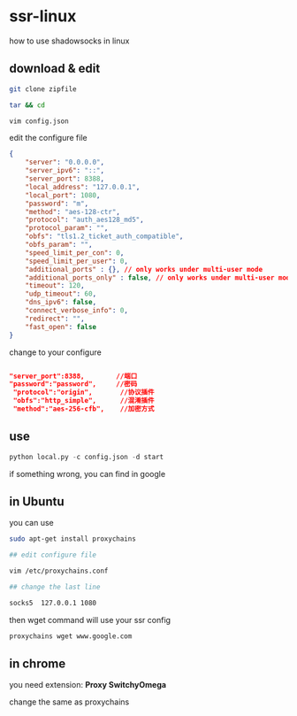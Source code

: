 # ssr-linux
how to use shadowsocks in linux



## download & edit
```bash
git clone zipfile

tar && cd 

vim config.json
```

edit the configure file

```json
{
    "server": "0.0.0.0",
    "server_ipv6": "::",
    "server_port": 8388,
    "local_address": "127.0.0.1",
    "local_port": 1080,
    "password": "m",
    "method": "aes-128-ctr",
    "protocol": "auth_aes128_md5",
    "protocol_param": "",
    "obfs": "tls1.2_ticket_auth_compatible",
    "obfs_param": "",
    "speed_limit_per_con": 0,
    "speed_limit_per_user": 0,
    "additional_ports" : {}, // only works under multi-user mode
    "additional_ports_only" : false, // only works under multi-user mode
    "timeout": 120,
    "udp_timeout": 60,
    "dns_ipv6": false,
    "connect_verbose_info": 0,
    "redirect": "",
    "fast_open": false
}
```

change to your configure

```json

"server_port":8388,        //端口
"password":"password",     //密码
 "protocol":"origin",       //协议插件
 "obfs":"http_simple",      //混淆插件
 "method":"aes-256-cfb",    //加密方式      

```

## use

```python
python local.py -c config.json -d start
```

if something wrong, you can find in google

## in Ubuntu

you can use

```bash
sudo apt-get install proxychains

## edit configure file

vim /etc/proxychains.conf

## change the last line

socks5  127.0.0.1 1080
```

then wget command will use your ssr config
```bash
proxychains wget www.google.com

```

## in chrome

you need extension: **Proxy SwitchyOmega**

change the same as proxychains
